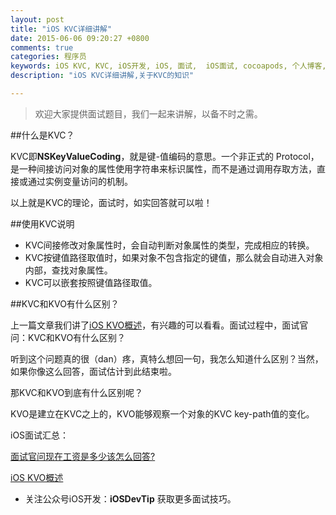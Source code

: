 ```yaml
---
layout: post
title: "iOS KVC详细讲解"
date: 2015-06-06 09:20:27 +0800
comments: true
categories: 程序员
keywords: iOS KVC, KVC, iOS开发, iOS, 面试,  iOS面试, cocoapods, 个人博客, 刚刚在线
description: "iOS KVC详细讲解,关于KVC的知识"

---
```


>欢迎大家提供面试题目，我们一起来讲解，以备不时之需。

##什么是KVC？

KVC即**NSKeyValueCoding**，就是键-值编码的意思。一个非正式的 Protocol，是一种间接访问对象的属性使用字符串来标识属性，而不是通过调用存取方法，直接或通过实例变量访问的机制。

以上就是KVC的理论，面试时，如实回答就可以啦！

##使用KVC说明

* KVC间接修改对象属性时，会自动判断对象属性的类型，完成相应的转换。
* KVC按键值路径取值时，如果对象不包含指定的键值，那么就会自动进入对象内部，查找对象属性。
* KVC可以嵌套按照键值路径取值。

##KVC和KVO有什么区别？


上一篇文章我们讲了[iOS KVO概述](http://www.superqq.com/blog/2015/06/05/ios-kvogai-shu-yu-shi-jian/)，有兴趣的可以看看。面试过程中，面试官问：KVC和KVO有什么区别？

听到这个问题真的很（dan）疼，真特么想回一句，我怎么知道什么区别？当然，如果你像这么回答，面试估计到此结束啦。

那KVC和KVO到底有什么区别呢？

KVO是建立在KVC之上的，KVO能够观察一个对象的KVC key-path值的变化。

iOS面试汇总：

[面试官问现在工资是多少该怎么回答?](http://www.superqq.com/blog/2015/06/04/mian-shi-guan-wen-xian-zai-gong-zi-shi-duo-shao-gai-zen-yao-hui-da/)

[iOS KVO概述](http://www.superqq.com/blog/2015/06/05/ios-kvogai-shu-yu-shi-jian/)


* 关注公众号iOS开发：**iOSDevTip** 获取更多面试技巧。